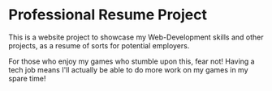 # Professional Resume Project

This is a website project to showcase my Web-Development skills and other projects, as a resume of sorts for potential employers.

For those who enjoy my games who stumble upon this, fear not! Having a tech job means I'll actually be able to do more work on my games in my spare time!